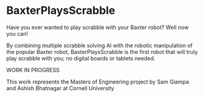 # BaxterPlaysScrabble

Have you ever wanted to play scrabble with your Baxter robot? Well now you can!

By combining multiple scrabble solving AI with the robotic manipulation of the popular Baxter robot, BaxterPlaysScrabble is the first robot that will truly play scrabble with you; no digital boards or tablets needed.

WORK IN PROGRESS

This work represents the Masters of Engineering project by Sam Giampa and Ashish Bhatnagar at Cornell University
